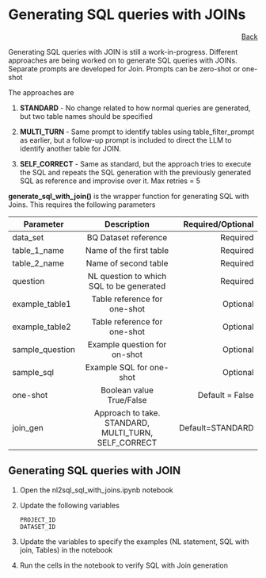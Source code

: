 # Generating SQL queries with JOINs
<div style="text-align: right">

[Back](README.md)
</div>

Generating SQL queries with JOIN is still a work-in-progress.  Different approaches are being worked on to generate SQL queries with JOINs.  Separate prompts are developed for Join.  Prompts can be zero-shot or one-shot

The approaches are

1. **STANDARD** - No change related to how normal queries are generated, but two table names should be specified

2. **MULTI_TURN** - Same prompt to identify tables using table_filter_prompt as earlier, but a follow-up prompt is included to direct the LLM to identify another table for JOIN.

3. **SELF_CORRECT** - Same as standard, but the approach tries to execute the SQL and repeats the SQL generation with the previously generated SQL as reference and improvise over it.  Max retries = 5


**generate_sql_with_join(<parameters>)** is the wrapper function for generating SQL with Joins.  This requires the following parameters

| Parameter   |      Description      |  Required/Optional |
|-------------|:---------------------:|-------------------:|
| data_set    |  BQ Dataset reference | Required |
| table_1_name | Name of the first table   |   Required |
| table_2_name | Name of second table |   Required |
| question     | NL question to which SQL to be generated |    Required |
| example_table1 | Table reference for one-shot |    Optional |
| example_table2 | Table reference for one-shot |    Optional |
| sample_question | Example question for on-shot |    Optional |
| sample_sql | Example SQL for one-shot|    Optional |
| one-shot | Boolean value True/False |    Default = False |
| join_gen | Approach to take. STANDARD, MULTI_TURN, SELF_CORRECT |    Default=STANDARD      |

## Generating SQL queries with JOIN

1. Open the nl2sql_sql_with_joins.ipynb notebook

2. Update the following variables

    ```
    PROJECT_ID
    DATASET_ID
    ```
3. Update the variables to specify the examples (NL statement, SQL with join, Tables) in the notebook 

3. Run the cells in the notebook to verify SQL with Join generation